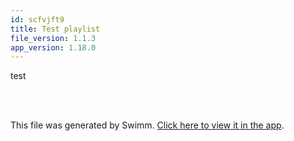 ```yaml
---
id: scfvjft9
title: Test playlist
file_version: 1.1.3
app_version: 1.18.0
---
```


<!-- Intro - Do not remove this comment -->
test

<br/>

<!-- Steps - Do not remove this comment -->


<br/>

This file was generated by Swimm. [Click here to view it in the app](http://localhost:5001/repos/Z2l0aHViJTNBJTNBY3NoYXJwLXNoYXVsLXRlc3QlM0ElM0Fzd2ltbWlv/playlists/scfvjft9).
